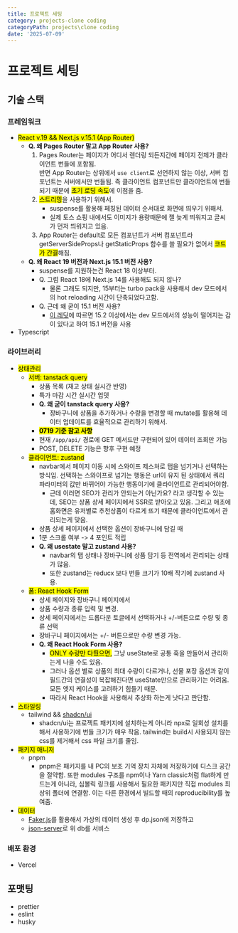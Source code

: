 ```yaml
---
title: 프로젝트 세팅
category: projects-clone coding
categoryPath: projects\clone coding
date: '2025-07-09'
---
```

# 프로젝트 세팅  
## 기술 스택  
### 프레임워크  
- <mark>React v.19 && Next.js v.15.1 (App Router)</mark>  
	- **Q. 왜 Pages Router 말고 App Router 사용?**  
		1. Pages Router는 페이지가 어디서 렌더링 되든지간에 페이지 전체가 클라이언트 번들에 포함됨.  
		   반면 App Router는 상위에서 `use client`로 선언하지 않는 이상, 서버 컴포넌트는 서버에서만 번들됨. 즉 클라이언트 컴포넌트만 클라이언트에 번들되기 때문에 <mark>초기 로딩 속도</mark>에 이점을 줌.  
		2. <mark>스트리밍</mark>을 사용하기 위해서.   
			- suspense를 활용해 페칭된 데이터 순서대로 화면에 띄우기 위해서.   
			- 실제 토스 쇼핑 내에서도 이미지가 용량때문에 젤 늦게 띄워지고 글씨가 먼저 띄워지고 있음.  
		3. App Router는 default로 모든 컴포넌트가 서버 컴포넌트라 getServerSideProps나 getStaticProps 함수를 쓸 필요가 없어서 <mark>코드가 간결</mark>해짐.  
	- **Q. 왜 React 19 버전과 Next.js 15.1 버전 사용?**  
		- suspense를 지원하는건 React 18 이상부터.  
		- Q. 그럼 React 18에 Next.js 14를 사용해도 되지 않나?  
			- 물론 그래도 되지만, 15부터는 turbo pack을 사용해서 dev 모드에서의 hot reloading 시간이 단축되었다고함.  
		- Q. 근데 왜 굳이 15.1 버전 사용?  
			- [이 레딧](https://www.reddit.com/r/nextjs/comments/1j07s08/did_your_development_performance_slow_down_after/)에 따르면 15.2 이상에서는 dev 모드에서의 성능이 떨어지는 감이 있다고 하여 15.1 버전을 사용  
- Typescript  
### 라이브러리  
- <mark>상태관리</mark>  
	- <mark>서버: tanstack query</mark>  
		- 상품 목록 (재고 상태 실시간 반영)  
		- 특가 마감 시간 실시간 업뎃  
		- **Q. 왜 굳이 tanstack query 사용?**  
			- 장바구니에 상품을 추가하거나 수량을 변경할 때 mutate를 활용해 데이터 업데이트를 효율적으로 관리하기 위해서.  
		- <mark>**0719 기준 참고 사항**</mark>
		- 현재 `/app/api/` 경로에 GET 메서드만 구현되어 있어 데이터 조회만 가능
		- POST, DELETE 기능은 향후 구현 예정
	- <mark>클라이언트: zustand</mark>  
		- navbar에서 페이지 이동 시에 스와이프 제스처로 탭을 넘기거나 선택하는 방식임. 선택하는 스와이프로 넘기는 행동은 url이 유지 된 상태에서 쿼리 파라미터의 값만 바뀌어야 가능한 행동이기에 클라이언트로 관리되어야함.  
		  - 근데 이러면 SEO가 관리가 안되는거 아닌가요? 라고 생각할 수 있는데, SEO는 상품 상세 페이지에서 SSR로 받아오고 있음. 그리고 애초에 홈화면은 유저별로 추천상품이 다르게 뜨기 때문에 클라이언트에서 관리되는게 맞음.  
		- 상품 상세 페이지에서 선택한 옵션이 장바구니에 담길 때  
		- 1분 스크롤 여부 -> 4 포인트 적립  
		- **Q. 왜 usestate 말고 zustand 사용?**  
			- navbar의 탭 상태나 장바구니에 상품 담기 등 전역에서 관리되는 상태가 많음.  
			- 또한 zustand는 reducx 보다 번들 크기가 10배 작기에 zustand 사용.  
	- <mark>폼: React Hook Form</mark>  
		- 상세 페이지와 장바구니 페이지에서  
		- 상품 수량과 종류 입력 및 변경.  
		- 상세 페이지에서는 드롭다운 토글에서 선택하거나 +/-버튼으로 수량 및 종류 선택  
		- 장바구니 페이지에서는 +/- 버튼으로만 수량 변경 가능.  
		- **Q. 왜 React Hook Form 사용?**  
			- <mark>ONLY 수량만 다뤘으면,</mark> 그냥 useState로 공통 훅을 만들어서 관리하는게 나을 수도 있음.   
			- 그러나 옵션 별로 상품의 최대 수량이 다르거나, 선물 포장 옵션과 같이 필드간의 연결성이 복잡해진다면  useState만으로 관리하기는 어려움. 모든 엣지 케이스를 고려하기 힘들기 때문.  
			- 따라서 React Hook을 사용해서 추상화 하는게 낫다고 판단함.  
- <mark>스타일링</mark>  
	- tailwind && [shadcn/ui](https://ui.shadcn.com/docs/installation/next)  
		- shadcn/ui는 프로젝트 패키지에 설치하는게 아니라 npx로 일회성 설치를 해서 사용하기에 번들 크기가 매우 작음. tailwind는 build시 사용되지 않는 css를 제거해서 css 파일 크기를 줄임.  
- <mark>패키지 매니저</mark>  
	- pnpm  
		- pnpm은 패키지를 내 PC의 보조 기억 장치 자체에 저장하기에 디스크 공간을 절약함. 또한 modules 구조를 npm이나 Yarn classic처럼 flat하게 만드는게 아니라, 심볼릭 링크를 사용해서 필요한 패키지만 직접 modules 최상위 폴더에 연결함. 이는 다른 환경에서 빌드할 때의 reproducibility를 높여줌.  
- <mark>데이터</mark>  
	- [Faker.js](https://fakerjs.dev/)를 활용해서 가상의 데이터 생성 후 dp.json에 저장하고  
	- [json-server](https://www.heropy.dev/p/zZdlXx)로 위 db를 서비스  
### 배포 환경  
- Vercel  
## 포맷팅  
- prettier  
- eslint  
- husky
